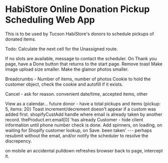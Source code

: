 # HabiStore Online Donation Pickup Scheduling Web App

This is to be used by Tucson HabiStore's donors to schedule pickups of donated items.

Todo:
Calculate the next cell for the Unassigned route.

If no slots are available, message to contact the scheduler.
On Thank you page, have a Done button that returns to the start page.
Remove toast
Make image upload size smaller.
Make the glamor photos smaller.

Breadcrumbs - Number of items, number of photos
Cookie to hold the customer object, check the cookie and autofill if it exists.

Cancel - ask for reason. convenient date/time, accepted items, other

View as a calendar... future
donor - have a total pickups and items {pickup: 5, items: 20}
Toast increment/decrement doesn't appear if a custom was added first.
shopifyCustAdd handle where email is already taken by another record. theProduct.err.email[0] 'has already 
Customer - hide client information until phone number check is done.
Add spinners, on loading, on waiting for Shopify customer lookup, on Save.
been taken'
--- perhaps resubmit without the email, and/or notify the scheduler to resolve the discrepency.

on mobile an accidental pulldown refreshes browser back to page, intercept it.
